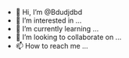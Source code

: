 - 👋 Hi, I’m @Bdudjdbd
- 👀 I’m interested in ...
- 🌱 I’m currently learning ...
- 💞️ I’m looking to collaborate on ...
- 📫 How to reach me ...

<!---
Bdudjdbd/Bdudjdbd is a ✨ special ✨ repository because its `README.md` (this file) appears on your GitHub profile.
You can click the Preview link to take a look at your changes.
--->

